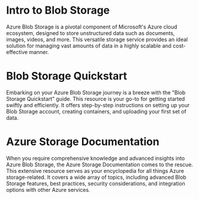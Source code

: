 # Intro to Blob Storage

Azure Blob Storage is a pivotal component of Microsoft's Azure cloud ecosystem,
 designed to store unstructured data such as documents, images, videos, and more. 
This versatile storage service provides an ideal solution for managing vast amounts of data in a highly scalable and cost-effective manner.

# Blob Storage Quickstart

Embarking on your Azure Blob Storage journey is a breeze with the "Blob Storage Quickstart" guide. This resource is your go-to for getting started swiftly and efficiently.
 It offers step-by-step instructions on setting up your Blob Storage account, creating containers, and uploading your first set of data.

# Azure Storage Documentation

When you require comprehensive knowledge and advanced insights into Azure Blob Storage,
 the Azure Storage Documentation comes to the rescue. This extensive resource serves as your encyclopedia for all things Azure storage-related.
 It covers a wide array of topics, including advanced Blob Storage features, best practices, security considerations, and integration options with other Azure services. 

